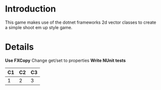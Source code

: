# Introduction #

This game makes use of the dotnet frameworks 2d vector classes to create a simple shoot em up style game.

# Details #

**Use FXCopy** Change get/set to properties
**Write NUnit tests**


|C1|C2|C3|
|:-|:-|:-|
|1 |2 |3 |